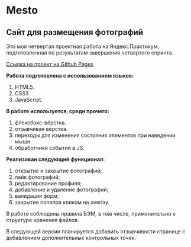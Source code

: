 # Mesto
## Сайт для размещения фотографий

Это моя четвертая проектная работа на Яндекс.Практикум, подготовленная по результатам завершения четвертого спринта.

[Ссылка на проект на Github Pages](https://alyonagn.github.io/mesto/)

**Работа подготовлена с использованием языков:** 

1. HTML5.
2. CSS3.
3. JavaScript.

**В работе используется, среди прочего:** 

1. флексбокс-вёрстка.
2. отзывчивая верстка.
3. переходы для изменения состояния элементов при наведении мыши.
4. обработчики событий в JS.

**Реализован следующий функционал:**

1. открытие и закрытие фотографий;
2. лайк фотографий;
3. редактирование профиля;
4. добавление и удаление фотографий;
5. валидация форм;
6. закрытие попапов кликом на overlay.
 

В работе соблюдены правила БЭМ, в том числе, применительно к структуре хранения файлов. 

В следующей версии планируется добавить отзывчивости странице с добавлением дополнительных контрольных точек.



